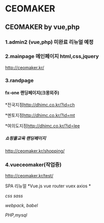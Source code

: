 # CEOMAKER
## CEOMAKER by vue,php


### 1.admin2 (vue,php) 미완료 리뉴얼 예정

### 2.mainpage 메인페이지 html,css,jquery
<http://ceomaker.kr/>

### 3.randpage

#### fx-one 랜딩페이지(크몽외주)

 *전국지점<http://dhimc.co.kr/?id=ch>
 
 *멘토지점<http://dhimc.co.kr/?id=mt>
 
 *여의도지점<http://dhimc.co.kr/?id=lee>

##### 쇼핑몰교육 랜딩페이지
<http://ceomaker.kr/shopping/>

### 4.vueceomaker(작업중)
<http://ceomaker.kr/test/>

SPA 리뉴얼
*Vue.js vue router vuex axios *

*css sass*

*webpack, babel*

*PHP,mysql*



